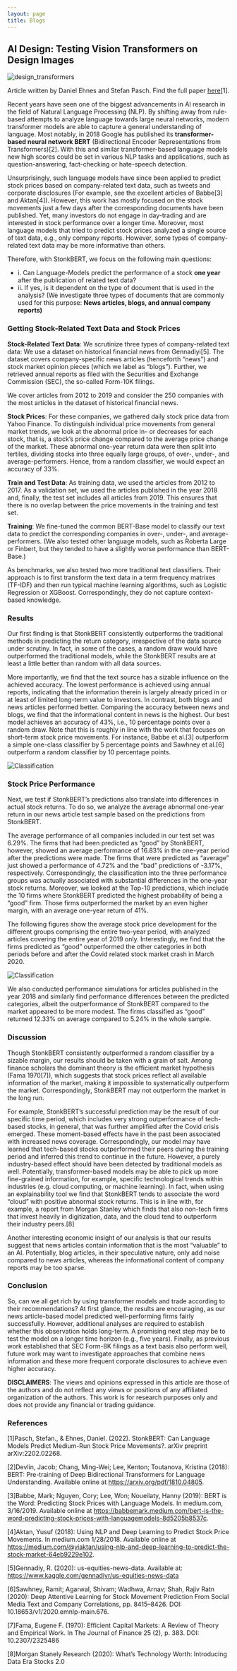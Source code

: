 ```yaml
---
layout: page
title: Blogs
---
```


## AI Design: Testing Vision Transformers on Design Images

![design_transformers](assets/img/ai_design/design_transformers.jpg)

Article written by Daniel Ehnes and Stefan Pasch. Find the full paper [here](https://arxiv.org/abs/2202.02268)[1].

Recent years have seen one of the biggest advancements in AI research in the field of Natural Language Processing (NLP). By shifting away from rule-based attempts to analyze language towards large neural networks, modern transformer models are able to capture a general understanding of language. Most notably, in 2018 Google has published its **transformer-based neural network BERT** (Bidirectional Encoder Representations from Transformers)[2]. With this and similar transformer-based language models new high scores could be set in various NLP tasks and applications, such as question-answering, fact-checking or hate-speech detection.

Unsurprisingly, such language models have since been applied to predict stock prices based on company-related text data, such as tweets and corporate disclosures (For example, see the excellent articles of Babbe[3] and Aktan[4]). However, this work has mostly focused on the stock movements just a few days after the corresponding documents have been published. Yet, many investors do not engage in day-trading and are interested in stock performance over a longer time. Moreover, most language models that tried to predict stock prices analyzed a single source of text data, e.g., only company reports. However, some types of company-related text data may be more informative than others.

Therefore, with StonkBERT, we focus on the following main questions:

- i. Can Language-Models predict the performance of a stock **one year** after the publication of related text data?
- ii. If yes, is it dependent on the type of document that is used in the analysis? (We investigate three types of documents that are commonly used for this purpose: **News articles, blogs, and annual company reports)**

### Getting Stock-Related Text Data and Stock Prices

**Stock-Related Text Data**: We scrutinize three types of company-related text data: We use a dataset on historical financial news from Gennadiyi[5]. The dataset covers company-specific news articles (henceforth “news”) and stock market opinion pieces (which we label as “blogs”). Further, we retrieved annual reports as filed with the Securities and Exchange Commission (SEC), the so-called Form-10K filings.

We cover articles from 2012 to 2019 and consider the 250 companies with the most articles in the dataset of historical financial news.

**Stock Prices**: For these companies, we gathered daily stock price data from Yahoo Finance. To distinguish individual price movements from general market trends, we look at the abnormal price in- or decreases for each stock, that is, a stock’s price change compared to the average price change of the market. These abnormal one-year return data were then split into tertiles, dividing stocks into three equally large groups, of over-, under-, and average-performers. Hence, from a random classifier, we would expect an accuracy of 33%.

**Train and Test Data**: As training data, we used the articles from 2012 to 2017. As a validation set, we used the articles published in the year 2018 and, finally, the test set includes all articles from 2019. This ensures that there is no overlap between the price movements in the training and test set.

**Training**: We fine-tuned the common BERT-Base model to classify our text data to predict the corresponding companies in over-, under-, and average-performers. (We also tested other language models, such as Roberta Large or Finbert, but they tended to have a slightly worse performance than BERT-Base.)

As benchmarks, we also tested two more traditional text classifiers. Their approach is to first transform the text data in a term frequency matrixes (TF-IDF) and then run typical machine learning algorithms, such as Logistic Regression or XGBoost. Correspondingly, they do not capture context-based knowledge.

### Results

Our first finding is that StonkBERT consistently outperforms the traditional methods in predicting the return category, irrespective of the data source under scrutiny. In fact, in some of the cases, a random draw would have outperformed the traditional models, while the StonkBERT results are at least a little better than random with all data sources.

More importantly, we find that the text source has a sizable influence on the achieved accuracy. The lowest performance is achieved using annual reports, indicating that the information therein is largely already priced in or at least of limited long-term value to investors. In contrast, both blogs and news articles performed better. Comparing the accuracy between news and blogs, we find that the informational content in news is the highest. Our best model achieves an accuracy of 43%, i.e., 10 percentage points over a random draw. Note that this is roughly in line with the work that focuses on short-term stock price movements. For instance, Babbe et al.[3] outperform a simple one-class classifier by 5 percentage points and Sawhney et al.[6] outperform a random classifier by 10 percentage points.

![Classification](assets/img/stocknlp/classification3.jpg)

### Stock Price Performance

Next, we test if StonkBERT’s predictions also translate into differences in actual stock returns. To do so, we analyze the average abnormal one-year return in our news article test sample based on the predictions from StonkBERT.

The average performance of all companies included in our test set was 6.29%. The firms that had been predicted as “good” by StonkBERT, however, showed an average performance of 16.83% in the one-year period after the predictions were made. The firms that were predicted as “average” just showed a performance of 4.72% and the “bad” predictions of -3.17%, respectively. Correspondingly, the classification into the three performance groups was actually associated with substantial differences in the one-year stock returns. Moreover, we looked at the Top-10 predictions, which include the 10 firms where StonkBERT predicted the highest probability of being a “good” firm. Those firms outperformed the market by an even higher margin, with an average one-year return of 41%.

The following figures show the average stock price development for the different groups comprising the entire two-year period, with analyzed articles covering the entire year of 2019 only. Interestingly, we find that the firms predicted as “good” outperformed the other categories in both periods before and after the Covid related stock market crash in March 2020.

![Classification](assets/img/stocknlp/stockprice2.png)

We also conducted performance simulations for articles published in the year 2018 and similarly find performance differences between the predicted categories, albeit the outperformance of StonkBERT compared to the market appeared to be more modest. The firms classified as “good” returned 12.33% on average compared to 5.24% in the whole sample.

### Discussion
Though StonkBERT consistently outperformed a random classifier by a sizable margin, our results should be taken with a grain of salt. Among finance scholars the dominant theory is the efficient market hypothesis (Fama 1970[7]), which suggests that stock prices reflect all available information of the market, making it impossible to systematically outperform the market. Correspondingly, StonkBERT may not outperform the market in the long run.

For example, StonkBERT’s successful prediction may be the result of our specific time period, which includes very strong outperformance of tech-based stocks, in general, that was further amplified after the Covid crisis emerged. These moment-based effects have in the past been associated with increased news coverage. Correspondingly, our model may have learned that tech-based stocks outperformed their peers during the training period and inferred this trend to continue in the future. However, a purely industry-based effect should have been detected by traditional models as well. Potentially, transformer-based models may be able to pick up more fine-grained information, for example, specific technological trends within industries (e.g. cloud computing, or machine learning). In fact, when using an explainability tool we find that StonkBERT tends to associate the word “cloud” with positive abnormal stock returns. This is in line with, for example, a report from Morgan Stanley which finds that also non-tech firms that invest heavily in digitization, data, and the cloud tend to outperform their industry peers.[8]

Another interesting economic insight of our analysis is that our results suggest that news articles contain information that is the most “valuable” to an AI. Potentially, blog articles, in their speculative nature, only add noise compared to news articles, whereas the informational content of company reports may be too sparse.

### Conclusion

So, can we all get rich by using transformer models and trade according to their recommendations? At first glance, the results are encouraging, as our news article-based model predicted well-performing firms fairly successfully. However, additional analyses are required to establish whether this observation holds long-term. A promising next step may be to test the model on a longer time horizon (e.g., five years). Finally, as previous work established that SEC Form-8K filings as a text basis also perform well, future work may want to investigate approaches that combine news information and these more frequent corporate disclosures to achieve even higher accuracy.

**DISCLAIMERS**: The views and opinions expressed in this article are those of the authors and do not reflect any views or positions of any affiliated organization of the authors. This work is for research purposes only and does not provide any financial or trading guidance.

### References

[1]Pasch, Stefan., & Ehnes, Daniel. (2022). StonkBERT: Can Language Models Predict Medium-Run Stock Price Movements?. arXiv preprint arXiv:2202.02268.

[2]Devlin, Jacob; Chang, Ming-Wei; Lee, Kenton; Toutanova, Kristina (2018): BERT: Pre-training of Deep Bidirectional Transformers for Language Understanding. Available online at https://arxiv.org/pdf/1810.04805.

[3]Babbe, Mark; Nguyen, Cory; Lee, Won; Noueilaty, Hanny (2019): BERT is the Word: Predicting Stock Prices with Language Models. In medium.com, 3/16/2019. Available online at https://babbemark.medium.com/bert-is-the-word-predicting-stock-prices-with-languagemodels-8d5205b8537c.

[4]Aktan, Yusuf (2018): Using NLP and Deep Learning to Predict Stock Price Movements. In medium.com 1/28/2018. Available online at https://medium.com/@yiaktan/using-nlp-and-deep-learning-to-predict-the-stock-market-64eb9229e102.

[5]Gennadiy, R. (2020): us-equities-news-data. Available at: https://www.kaggle.com/gennadiyr/us-equities-news-data

[6]Sawhney, Ramit; Agarwal, Shivam; Wadhwa, Arnav; Shah, Rajiv Ratn (2020): Deep Attentive Learning for Stock Movement Prediction From Social Media Text and Company Correlations, pp. 8415–8426. DOI: 10.18653/v1/2020.emnlp-main.676.

[7]Fama, Eugene F. (1970): Efficient Capital Markets: A Review of Theory and Empirical Work. In The Journal of Finance 25 (2), p. 383. DOI: 10.2307/2325486

[8]Morgan Stanely Research (2020): What’s Technology Worth: Introducing Data Era Stocks 2.0

